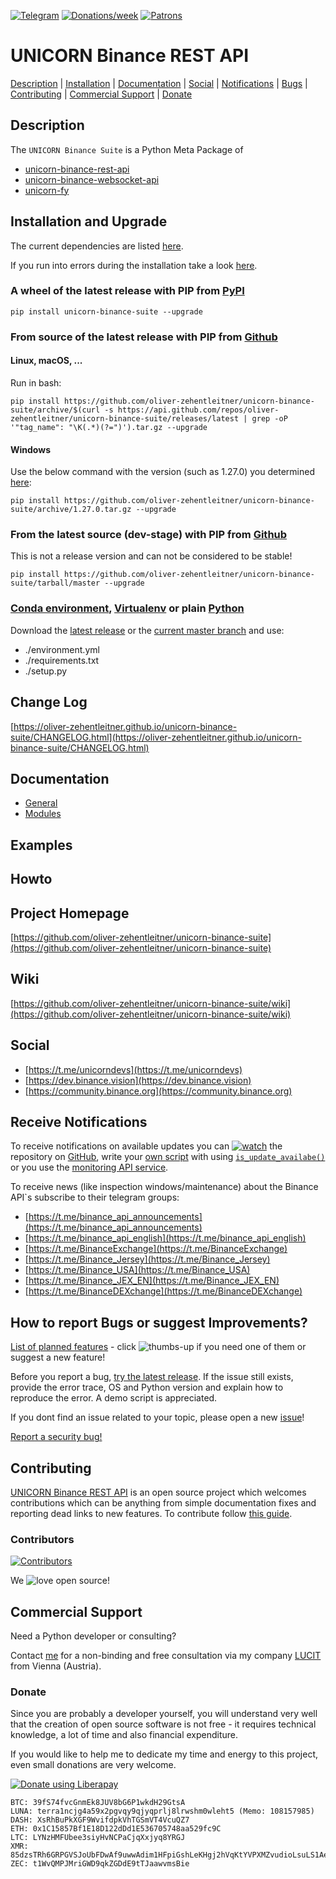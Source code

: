[![Telegram](https://img.shields.io/badge/chat-telegram-yellow.svg)](https://t.me/unicorndevs)
[![Donations/week](http://img.shields.io/liberapay/receives/oliver-zehentleitner.svg?logo=liberapay)](https://liberapay.com/oliver-zehentleitner/donate)
[![Patrons](http://img.shields.io/liberapay/patrons/oliver-zehentleitner.svg?logo=liberapay)](https://liberapay.com/oliver-zehentleitner/donate)

# UNICORN Binance REST API

[Description](#description) | [Installation](#installation-and-upgrade) |
[Documentation](#documentation) | [Social](#social) |
[Notifications](#receive-notifications) | [Bugs](#how-to-report-bugs-or-suggest-improvements) | 
[Contributing](#contributing) | [Commercial Support](#commercial-support) | [Donate](#donate)

## Description
The `UNICORN Binance Suite` is a Python Meta Package of
- [unicorn-binance-rest-api](https://github.com/oliver-zehentleitner/unicorn-binance-rest-api)
- [unicorn-binance-websocket-api](https://github.com/oliver-zehentleitner/unicorn-binance-websocket-api)
- [unicorn-fy](https://github.com/oliver-zehentleitner/unicorn-fy)

## Installation and Upgrade
The current dependencies are listed 
[here](https://github.com/oliver-zehentleitner/unicorn-binance-suite/blob/master/requirements.txt).

If you run into errors during the installation take a look [here](https://github.com/oliver-zehentleitner/unicorn-binance-suite/wiki/Installation).

### A wheel of the latest release with PIP from [PyPI](https://pypi.org/project/unicorn-binance-suite/)
`pip install unicorn-binance-suite --upgrade`
### From source of the latest release with PIP from [Github](https://github.com/oliver-zehentleitner/unicorn-binance-suite)
#### Linux, macOS, ...
Run in bash:

`pip install https://github.com/oliver-zehentleitner/unicorn-binance-suite/archive/$(curl -s https://api.github.com/repos/oliver-zehentleitner/unicorn-binance-suite/releases/latest | grep -oP '"tag_name": "\K(.*)(?=")').tar.gz --upgrade`
#### Windows
Use the below command with the version (such as 1.27.0) you determined 
[here](https://github.com/oliver-zehentleitner/unicorn-binance-suite/releases/latest):

`pip install https://github.com/oliver-zehentleitner/unicorn-binance-suite/archive/1.27.0.tar.gz --upgrade`
### From the latest source (dev-stage) with PIP from [Github](https://github.com/oliver-zehentleitner/unicorn-binance-suite)
This is not a release version and can not be considered to be stable!

`pip install https://github.com/oliver-zehentleitner/unicorn-binance-suite/tarball/master --upgrade`

### [Conda environment](https://conda.io/projects/conda/en/latest/user-guide/tasks/manage-environments.html), [Virtualenv](https://virtualenv.pypa.io/en/latest/) or plain [Python](https://docs.python.org/2/install/)
Download the [latest release](https://github.com/oliver-zehentleitner/unicorn-binance-suite/releases/latest) 
or the [current master branch](https://github.com/oliver-zehentleitner/unicorn-binance-suite/archive/master.zip)
 and use:
- ./environment.yml
- ./requirements.txt
- ./setup.py

## Change Log
[https://oliver-zehentleitner.github.io/unicorn-binance-suite/CHANGELOG.html](https://oliver-zehentleitner.github.io/unicorn-binance-suite/CHANGELOG.html)

## Documentation
- [General](https://oliver-zehentleitner.github.io/unicorn-binance-suite)
- [Modules](https://oliver-zehentleitner.github.io/unicorn-binance-suite/unicorn_binance_websocket_api.html)

## Examples

## Howto

## Project Homepage
[https://github.com/oliver-zehentleitner/unicorn-binance-suite](https://github.com/oliver-zehentleitner/unicorn-binance-suite)

## Wiki
[https://github.com/oliver-zehentleitner/unicorn-binance-suite/wiki](https://github.com/oliver-zehentleitner/unicorn-binance-suite/wiki)

## Social
- [https://t.me/unicorndevs](https://t.me/unicorndevs)
- [https://dev.binance.vision](https://dev.binance.vision)
- [https://community.binance.org](https://community.binance.org)

## Receive Notifications
To receive notifications on available updates you can 
[![watch](https://raw.githubusercontent.com/oliver-zehentleitner/unicorn-binance-rest-api/master/images/misc/watch.png)](https://github.com/oliver-zehentleitner/unicorn-binance-rest-api/watchers) 
the repository on [GitHub](https://github.com/oliver-zehentleitner/unicorn-binance-rest-api), write your 
[own script](https://github.com/oliver-zehentleitner/unicorn-binance-rest-api/blob/master/example_version_of_this_package.py) 
with using 
[`is_update_availabe()`](https://oliver-zehentleitner.github.io/unicorn-binance-rest-api/unicorn_binance_websocket_api.html#unicorn_binance_websocket_api.unicorn_binance_websocket_api_manager.BinanceWebSocketApiManager.is_update_availabe) 
or you use the 
[monitoring API service](https://github.com/oliver-zehentleitner/unicorn-binance-rest-api/wiki/UNICORN-Monitoring-API-Service).

To receive news (like inspection windows/maintenance) about the Binance API`s subscribe to their telegram groups: 
- [https://t.me/binance_api_announcements](https://t.me/binance_api_announcements)
- [https://t.me/binance_api_english](https://t.me/binance_api_english)
- [https://t.me/BinanceExchange](https://t.me/BinanceExchange)
- [https://t.me/Binance_Jersey](https://t.me/Binance_Jersey)
- [https://t.me/Binance_USA](https://t.me/Binance_USA)
- [https://t.me/Binance_JEX_EN](https://t.me/Binance_JEX_EN)
- [https://t.me/BinanceDEXchange](https://t.me/BinanceDEXchange)

## How to report Bugs or suggest Improvements?
[List of planned features](https://github.com/oliver-zehentleitner/unicorn-binance-rest-api/issues?q=is%3Aissue+is%3Aopen+label%3Aenhancement) - 
click ![thumbs-up](https://raw.githubusercontent.com/oliver-zehentleitner/unicorn-binance-rest-api/master/images/misc/thumbup.png) if you need one of them or suggest a new feature!

Before you report a bug, [try the latest release](https://github.com/oliver-zehentleitner/unicorn-binance-rest-api#installation-and-upgrade). If the issue still exists, provide the error trace, OS 
and Python version and explain how to reproduce the error. A demo script is appreciated.

If you dont find an issue related to your topic, please open a new [issue](https://github.com/oliver-zehentleitner/unicorn-binance-rest-api/issues)!

[Report a security bug!](https://github.com/oliver-zehentleitner/unicorn-binance-rest-api/security/policy)

## Contributing
[UNICORN Binance REST API](https://github.com/oliver-zehentleitner/unicorn-binance-rest-api) is an open 
source project which welcomes contributions which can be anything from simple documentation fixes and reporting dead links to new features. To 
contribute follow 
[this guide](https://github.com/oliver-zehentleitner/unicorn-binance-rest-api/blob/master/CONTRIBUTING.md).
 
### Contributors
[![Contributors](https://contributors-img.web.app/image?repo=oliver-zehentleitner/unicorn-binance-rest-api)](https://github.com/oliver-zehentleitner/unicorn-binance-rest-api/graphs/contributors)

We ![love](https://raw.githubusercontent.com/oliver-zehentleitner/unicorn-binance-rest-api/master/images/misc/heart.png) open source!

## Commercial Support
Need a Python developer or consulting? 

Contact [me](https://about.me/oliver-zehentleitner) for a non-binding and free consultation via my company 
[LUCIT](https://www.lucit.dev) from Vienna (Austria).

### Donate
Since you are probably a developer yourself, you will understand very well that the creation of open source software is 
not free - it requires technical knowledge, a lot of time and also financial expenditure.

If you would like to help me to dedicate my time and energy to this project, even small donations are very welcome.

[![Donate using Liberapay](https://liberapay.com/assets/widgets/donate.svg)](https://liberapay.com/oliver-zehentleitner/donate)

```
BTC: 39fS74fvcGnmEk8JUV8bG6P1wkdH29GtsA
LUNA: terra1ncjg4a59x2pgvqy9qjyqprlj8lrwshm0wleht5 (Memo: 108157985)
DASH: XsRhBuPkXGF9WvifdpkVhTGSmVT4VcuQZ7
ETH: 0x1C15857Bf1E18D122dDd1E536705748aa529fc9C
LTC: LYNzHMFUbee3siyHvNCPaCjqXxjyq8YRGJ
XMR: 85dzsTRh6GRPGVSJoUbFDwAf9uwwAdim1HFpiGshLeKHgj2hVqKtYVPXMZvudioLsuLS1AegkUiQ12jwReRwWcFvF7kDAbF
ZEC: t1WvQMPJMriGWD9qkZGDdE9tTJaawvmsBie
```
